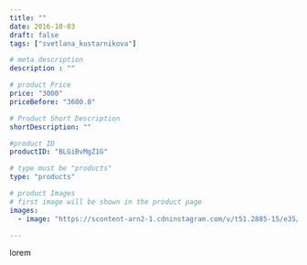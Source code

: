 ```yaml
---
title: ""
date: 2016-10-03
draft: false
tags: ["svetlana_kustarnikova"]

# meta description
description : ""

# product Price
price: "3000"
priceBefore: "3600.0"

# Product Short Description
shortDescription: ""

#product ID
productID: "BLGiBvMgZ1G"

# type must be "products"
type: "products"

# product Images
# first image will be shown in the product page
images:
  - image: "https://scontent-arn2-1.cdninstagram.com/v/t51.2885-15/e35/14561996_345952845749695_4068224350262657024_n.jpg?se=7&tp=1&_nc_ht=scontent-arn2-1.cdninstagram.com&_nc_cat=107&_nc_ohc=mW01A_h-NNcAX_Am-q0&ccb=7-4&oh=c73f541fca8ab9b28419d569b54a745a&oe=608143FB&ig_cache_key=MTM1MjkxODM5MTA0Nzk1MzczNA%3D%3D.2-ccb7-4"

---
```

lorem
